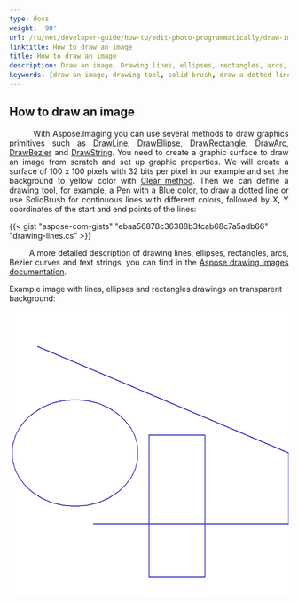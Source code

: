 ```yaml
---
type: docs
weight: '90'
url: /ru/net/developer-guide/how-to/edit-photo-programmatically/draw-image
linktitle: How to draw an image
title: How to draw an image
description: Draw an image. Drawing lines, ellipses, rectangles, arcs, Bezier curves and strings.
keywords: [draw an image, drawing tool, solid brush, draw a dotted line]
---
```


## How to draw an image

<p align='justify'>
&nbsp;&nbsp;&nbsp;&nbsp;&nbsp;&nbsp;&nbsp;&nbsp;
With Aspose.Imaging you can use several methods to draw graphics primitives such as
<a href="https://reference.aspose.com/drawing/ru/net/system.drawing/graphics/drawline/">DrawLine</a>, 
<a href="https://reference.aspose.com/drawing/ru/net/system.drawing/graphics/drawellipse">DrawEllipse</a>, 
<a href="https://reference.aspose.com/drawing/ru/net/system.drawing/graphics/drawrectangle">DrawRectangle</a>,
<a href="https://reference.aspose.com/drawing/ru/net/system.drawing/graphics/drawarc">DrawArc</a>, 
<a href="https://reference.aspose.com/drawing/ru/net/system.drawing/graphics/drawbezier">DrawBezier</a> and
<a href="https://reference.aspose.com/drawing/ru/net/system.drawing/graphics/drawstring">DrawString</a>. 
You need to create a graphic surface to draw an image from scratch and set up graphic properties. We will create a surface of 100 x 100 pixels with 32 bits per pixel in our example and set the background to yellow color with <a href="https://reference.aspose.com/drawing/ru/net/system.drawing/graphics/clear/">Clear method</a>. Then we can define a drawing tool, for example, a Pen with a Blue color, to draw a dotted line or use SolidBrush for continuous lines with different colors, followed by X, Y coordinates of the start and end points of the lines:
</p>

{{< gist "aspose-com-gists" "ebaa56878c36388b3fcab68c7a5adb66" "drawing-lines.cs" >}}

<p align='justify'>
&nbsp;&nbsp;&nbsp;&nbsp;&nbsp;&nbsp;&nbsp;&nbsp;
A more detailed description of drawing lines, ellipses, rectangles, arcs, Bezier curves and text strings, you can find in the <a href="https://docs.aspose.com/imaging/ru/net/drawing-images/">Aspose drawing images documentation</a>.
</p>

Example image with lines, ellipses and rectangles drawings on transparent background:

<img src="../images/draw_lines_ellipses_rectangles.webp" alt="image with lines, ellipses and rectangles drawings" width="640" height="512"/>
